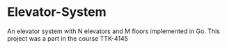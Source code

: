 # Elevator-System
An elevator system with N elevators and M floors implemented in Go. This project was a part in the course TTK-4145
